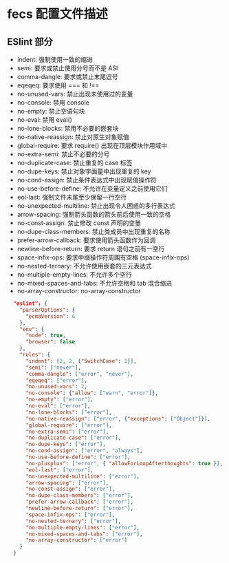# fecs 配置文件描述

## ESlint 部分

 - indent: 强制使用一致的缩进
 - semi: 要求或禁止使用分号而不是 ASI
 - comma-dangle: 要求或禁止末尾逗号
 - eqeqeq: 要求使用 === 和 !==
 - no-unused-vars: 禁止出现未使用过的变量
 - no-console: 禁用 console
 - no-empty: 禁止空语句块
 - no-eval: 禁用 eval()
 - no-lone-blocks: 禁用不必要的嵌套块
 - no-native-reassign: 禁止对原生对象赋值
 - global-require: 要求 require() 出现在顶层模块作用域中
 - no-extra-semi: 禁止不必要的分号
 - no-duplicate-case: 禁止重复的 case 标签
 - no-dupe-keys: 禁止对象字面量中出现重复的 key
 - no-cond-assign: 禁止条件表达式中出现赋值操作符
 - no-use-before-define: 不允许在变量定义之前使用它们
 - eol-last: 强制文件末尾至少保留一行空行
 - no-unexpected-multiline: 禁止出现令人困惑的多行表达式
 - arrow-spacing: 强制箭头函数的箭头前后使用一致的空格
 - no-const-assign: 禁止修改 const 声明的变量
 - no-dupe-class-members: 禁止类成员中出现重复的名称
 - prefer-arrow-callback: 要求使用箭头函数作为回调
 - newline-before-return: 要求 return 语句之前有一空行
 - space-infix-ops: 要求中缀操作符周围有空格 (space-infix-ops)
 - no-nested-ternary: 不允许使用嵌套的三元表达式
 - no-multiple-empty-lines: 不允许多个空行
 - no-mixed-spaces-and-tabs: 不允许空格和 tab 混合缩进
 - no-array-constructor: no-array-constructor

```JSON
  "eslint": {
    "parserOptions": {
      "ecmaVersion": 6
    },
    "env": {
      "node": true,
      "browser": false
    },
    "rules": {
      "indent": [2, 2, {"SwitchCase": 1}],
      "semi": ["never"],
      "comma-dangle": ["error", "never"],
      "eqeqeq": ["error"],
      "no-unused-vars": 2,
      "no-console": {"allow": ["warn", "error"]},
      "no-empty": ["error"],
      "no-eval": ["error"],
      "no-lone-blocks": ["error"],
      "no-native-reassign": ["error", {"exceptions": ["Object"]}],
      "global-require": ["error"],
      "no-extra-semi": ["error"],
      "no-duplicate-case": ["error"],
      "no-dupe-keys": ["error"],
      "no-cond-assign": ["error", "always"],
      "no-use-before-define": ["error"],
      "no-plusplus": ["error", { "allowForLoopAfterthoughts": true }],
      "eol-last": ["error"],
      "no-unexpected-multiline": ["error"],
      "arrow-spacing": ["error"],
      "no-const-assign": ["error"],
      "no-dupe-class-members": ["error"],
      "prefer-arrow-callback": ["error"],
      "newline-before-return": ["error"],
      "space-infix-ops": ["error"],
      "no-nested-ternary": ["error"],
      "no-multiple-empty-lines": ["error"],
      "no-mixed-spaces-and-tabs": ["error"],
      "no-array-constructor": ["error"]
    }
  }
```
